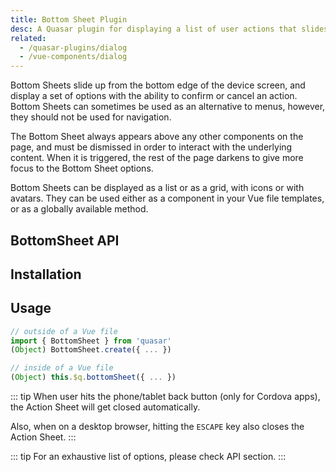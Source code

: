 ```yaml
---
title: Bottom Sheet Plugin
desc: A Quasar plugin for displaying a list of user actions that slides up from the bottom edge of the app window.
related:
  - /quasar-plugins/dialog
  - /vue-components/dialog
---
```


Bottom Sheets slide up from the bottom edge of the device screen, and display a set of options with the ability to confirm or cancel an action. Bottom Sheets can sometimes be used as an alternative to menus, however, they should not be used for navigation.

The Bottom Sheet always appears above any other components on the page, and must be dismissed in order to interact with the underlying content. When it is triggered, the rest of the page darkens to give more focus to the Bottom Sheet options.

Bottom Sheets can be displayed as a list or as a grid, with icons or with avatars. They can be used either as a component in your Vue file templates, or as a globally available method.

## BottomSheet API
<doc-api file="BottomSheet" />

## Installation
<doc-installation plugins="BottomSheet" />

## Usage

``` js
// outside of a Vue file
import { BottomSheet } from 'quasar'
(Object) BottomSheet.create({ ... })

// inside of a Vue file
(Object) this.$q.bottomSheet({ ... })
```

::: tip
When user hits the phone/tablet back button (only for Cordova apps), the Action Sheet will get closed automatically.

Also, when on a desktop browser, hitting the `ESCAPE` key also closes the Action Sheet.
:::

<doc-example title="List and Grid" file="BottomSheet/Basic" />

<doc-example title="Dark mode" file="BottomSheet/Dark" />

::: tip
For an exhaustive list of options, please check API section.
:::
